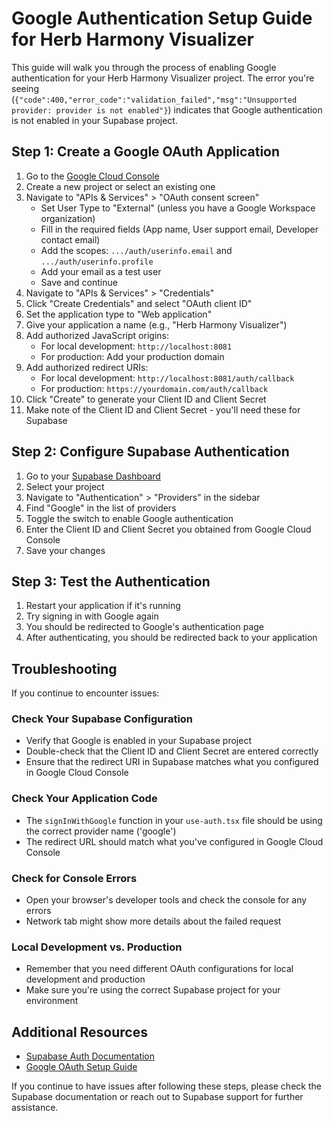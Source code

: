 # Google Authentication Setup Guide for Herb Harmony Visualizer

This guide will walk you through the process of enabling Google authentication for your Herb Harmony Visualizer project. The error you're seeing (`{"code":400,"error_code":"validation_failed","msg":"Unsupported provider: provider is not enabled"}`) indicates that Google authentication is not enabled in your Supabase project.

## Step 1: Create a Google OAuth Application

1. Go to the [Google Cloud Console](https://console.cloud.google.com/)
2. Create a new project or select an existing one
3. Navigate to "APIs & Services" > "OAuth consent screen"
   - Set User Type to "External" (unless you have a Google Workspace organization)
   - Fill in the required fields (App name, User support email, Developer contact email)
   - Add the scopes: `.../auth/userinfo.email` and `.../auth/userinfo.profile`
   - Add your email as a test user
   - Save and continue
4. Navigate to "APIs & Services" > "Credentials"
5. Click "Create Credentials" and select "OAuth client ID"
6. Set the application type to "Web application"
7. Give your application a name (e.g., "Herb Harmony Visualizer")
8. Add authorized JavaScript origins:
   - For local development: `http://localhost:8081`
   - For production: Add your production domain
9. Add authorized redirect URIs:
   - For local development: `http://localhost:8081/auth/callback`
   - For production: `https://yourdomain.com/auth/callback`
10. Click "Create" to generate your Client ID and Client Secret
11. Make note of the Client ID and Client Secret - you'll need these for Supabase

## Step 2: Configure Supabase Authentication

1. Go to your [Supabase Dashboard](https://app.supabase.com/)
2. Select your project
3. Navigate to "Authentication" > "Providers" in the sidebar
4. Find "Google" in the list of providers
5. Toggle the switch to enable Google authentication
6. Enter the Client ID and Client Secret you obtained from Google Cloud Console
7. Save your changes

## Step 3: Test the Authentication

1. Restart your application if it's running
2. Try signing in with Google again
3. You should be redirected to Google's authentication page
4. After authenticating, you should be redirected back to your application

## Troubleshooting

If you continue to encounter issues:

### Check Your Supabase Configuration

- Verify that Google is enabled in your Supabase project
- Double-check that the Client ID and Client Secret are entered correctly
- Ensure that the redirect URI in Supabase matches what you configured in Google Cloud Console

### Check Your Application Code

- The `signInWithGoogle` function in your `use-auth.tsx` file should be using the correct provider name ('google')
- The redirect URL should match what you've configured in Google Cloud Console

### Check for Console Errors

- Open your browser's developer tools and check the console for any errors
- Network tab might show more details about the failed request

### Local Development vs. Production

- Remember that you need different OAuth configurations for local development and production
- Make sure you're using the correct Supabase project for your environment

## Additional Resources

- [Supabase Auth Documentation](https://supabase.com/docs/guides/auth)
- [Google OAuth Setup Guide](https://developers.google.com/identity/protocols/oauth2)

If you continue to have issues after following these steps, please check the Supabase documentation or reach out to Supabase support for further assistance.
